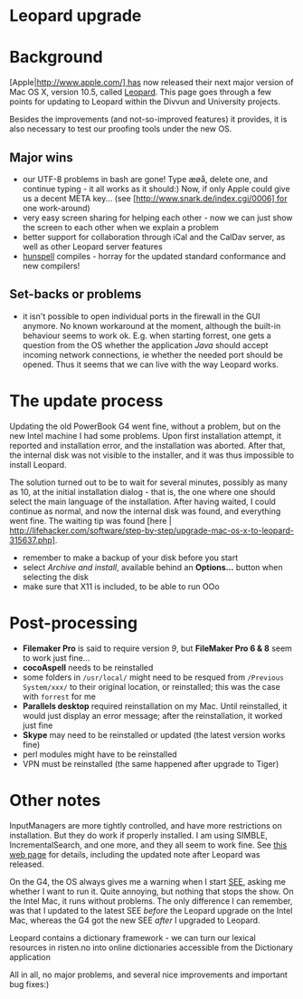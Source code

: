 # Leopard upgrade

# Background

[Apple|http://www.apple.com/] has now released their next major version of Mac OS X, version 10.5, called [Leopard](http://www.apple.com/macosx). This page goes through a few points for updating to Leopard within the Divvun and University projects.

Besides the improvements (and not-so-improved features) it provides, it is also necessary to test our proofing tools under the new OS.

## Major wins

* our UTF-8 problems in bash are gone! Type æøå, delete one, and continue typing - it all works as it should:) Now, if only Apple could give us a decent META key... (see [http://www.snark.de/index.cgi/0006] for one work-around)
* very easy screen sharing for helping each other - now we can just show the screen to each other when we explain a problem
* better support for collaboration through iCal and the CalDav server, as well as other Leopard server features
* [hunspell](http://hunspell.sourceforge.net) compiles - horray for the updated standard conformance and new compilers!

## Set-backs or problems

* it isn't possible to open individual ports in the firewall in the GUI anymore. No known workaround at the moment, although the built-in behaviour seems to work ok. E.g. when starting forrest, one gets a question from the OS whether the application *Java* should accept incoming network connections, ie whether the needed port should be opened. Thus it seems that we can live with the way Leopard works.

# The update process

Updating the old PowerBook G4 went fine, without a problem, but on the new Intel machine I had some problems. Upon first installation attempt, it reported and installation error, and the installation was aborted. After that, the internal disk was not visible to the installer, and it was thus impossible to install Leopard.

The solution turned out to be to wait for several minutes, possibly as many as 10, at the initial installation dialog - that is, the one where one should select the main language of the installation. After having waited, I could continue as normal, and now the internal disk was found, and everything went fine. The waiting tip was found [here
| http://lifehacker.com/software/step-by-step/upgrade-mac-os-x-to-leopard-315637.php].

* remember to make a backup of your disk before you start
* select *Archive and install*, available behind an **Options…** button when selecting the disk
* make sure that X11 is included, to be able to run OOo

# Post-processing

* **Filemaker Pro** is said to require version *9*, but **FileMaker Pro 6 & 8** seem to work just fine...
* **cocoAspell** needs to be reinstalled
* some folders in `/usr/local/` might need to be resqued from `/Previous System/xxx/` to their original location, or reinstalled; this was the case with `forrest` for me
* **Parallels desktop** required reinstallation on my Mac. Until reinstalled, it would just display an error message; after the reinstallation, it worked just fine
* **Skype** may need to be reinstalled or updated (the latest version works fine)
* perl modules might have to be reinstalled
* VPN must be reinstalled (the same happened after upgrade to Tiger)

# Other notes

InputManagers are more tightly controlled, and have more restrictions on installation. But they do work if properly installed. I am using SIMBLE, IncrementalSearch, and one more, and they all seem to work fine. See [this web page](http://macromates.com/blog/2007/inputmanagers-on-leopard/) for details, including the updated note after Leopard was released.

On the G4, the OS always gives me a warning when I start [SEE](http://www.codingmonkeys.de/subethaedit/), asking me whether I want to run it. Quite annoying, but nothing that stops the show. On the Intel Mac, it runs without problems. The only difference I can remember, was that I updated to the latest SEE *before* the Leopard upgrade on the Intel Mac, whereas the G4 got the new SEE *after* I upgraded to Leopard.

Leopard contains a dictionary framework - we can turn our lexical resources in risten.no into online dictionaries accessible from the Dictionary application

All in all, no major problems, and several nice improvements and important bug fixes:)
